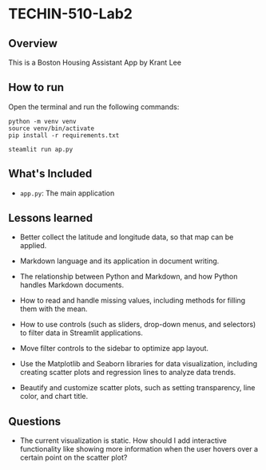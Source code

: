 # TECHIN-510-Lab2

## Overview

This is a Boston Housing Assistant App by Krant Lee

## How to run

Open the terminal and run the following commands:
```
python -m venv venv
source venv/bin/activate
pip install -r requirements.txt
```
```
steamlit run ap.py
```

## What's Included

- `app.py`: The main application

## Lessons learned
- Better collect the latitude and longitude data, so that map can be applied.
- Markdown language and its application in document writing.
- The relationship between Python and Markdown, and how Python handles Markdown documents.
- How to read and handle missing values, including methods for filling them with the mean.

- How to use controls (such as sliders, drop-down menus, and selectors) to filter data in Streamlit applications.
- Move filter controls to the sidebar to optimize app layout.

- Use the Matplotlib and Seaborn libraries for data visualization, including creating scatter plots and regression lines to analyze data trends.
- Beautify and customize scatter plots, such as setting transparency, line color, and chart title.

## Questions
- The current visualization is static. How should I add interactive functionality like showing more information when the user hovers over a certain point on the scatter plot?